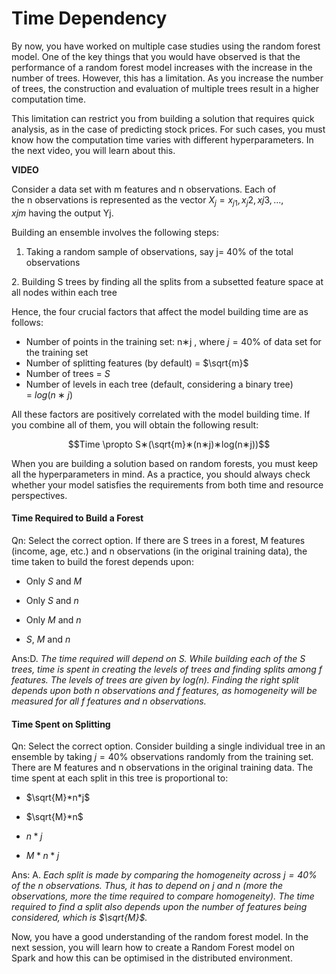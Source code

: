 # Time Dependency

By now, you have worked on multiple case studies using the random forest model. One of the key things that you would have observed is that the performance of a random forest model increases with the increase in the number of trees. However, this has a limitation. As you increase the number of trees, the construction and evaluation of multiple trees result in a higher computation time. 

This limitation can restrict you from building a solution that requires quick analysis, as in the case of predicting stock prices. For such cases, you must know how the computation time varies with different hyperparameters. In the next video, you will learn about this.

**VIDEO**

Consider a data set with m features and n observations. Each of the n observations is represented as the vector $X_j={x_{j1},x_j2,xj3,...,xjm}$ having the output Yj.

Building an ensemble involves the following steps:

1. Taking a random sample of observations, say j= 40% of the total observations

2. Building S trees by finding all the splits from a subsetted feature space at all nodes within each tree

Hence, the four crucial factors that affect the model building time are as follows:

-   Number of points in the training set: n∗j , where $j = 40\%$ of data set for the training set
-   Number of splitting features (by default) = $\sqrt{m}$ 
-   Number of trees = $S$
-   Number of levels in each tree (default, considering a binary tree) = $log(n∗j)$

All these factors are positively correlated with the model building time. If you combine all of them, you will obtain the following result:

$$Time \propto S∗(\sqrt{m}∗(n∗j)∗log(n∗j))$$

When you are building a solution based on random forests, you must keep all the hyperparameters in mind. As a practice, you should always check whether your model satisfies the requirements from both time and resource perspectives.

#### Time Required to Build a Forest

Qn: Select the correct option. If there are S trees in a forest, M features (income, age, etc.) and n observations (in the original training data), the time taken to build the forest depends upon:

- Only $S$ and $M$

- Only $S$ and $n$

- Only $M$ and $n$

- $S$, $M$ and $n$

Ans:D. *The time required will depend on S. While building each of the S trees, time is spent in creating the levels of trees and finding splits among f features. The levels of trees are given by log(n). Finding the right split depends upon both n observations and f features, as homogeneity will be measured for all f features and n observations.*

#### Time Spent on Splitting

Qn: Select the correct option. Consider building a single individual tree in an ensemble by taking $j = 40\%$ observations randomly from the training set. There are M features and n observations in the original training data. The time spent at each split in this tree is proportional to:

- $\sqrt{M}*n*j$

- $\sqrt{M}*n$

- $n*j$

- $M*n*j$

Ans: A. *Each split is made by comparing the homogeneity across $j=40\%$ of the n observations. Thus, it has to depend on j and n (more the observations, more the time required to compare homogeneity). The time required to find a split also depends upon the number of features being considered, which is $\sqrt{M}$.*

Now, you have a good understanding of the random forest model. In the next session, you will learn how to create a Random Forest model on Spark and how this can be optimised in the distributed environment.